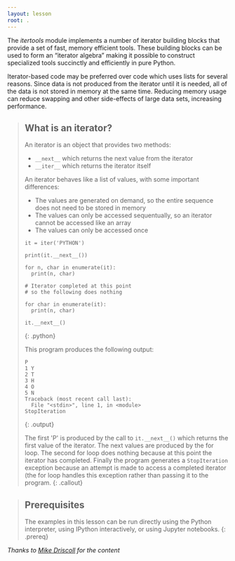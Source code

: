 ```yaml
---
layout: lesson
root: .
---
```

The *itertools* module implements a number of iterator building blocks that provide a set of fast, memory efficient tools. 
These building blocks can be used to form an “iterator algebra” making it possible to construct specialized tools succinctly 
and efficiently in pure Python.

Iterator-based code may be preferred over code which uses lists for several reasons. Since data is not produced from the 
iterator until it is needed, all of the data is not stored in memory at the same time. Reducing memory usage can reduce swapping and 
other side-effects of large data sets, increasing performance.

> ## What is an iterator? 
> An iterator is an object that provides two methods:
>
> * `__next__` which returns the next value from the iterator
> * `__iter__` which returns the iterator itself
> 
> An iterator behaves like a list of values, with some important differences:
> 
> * The values are generated on demand, so the entire sequence does not need to be stored in memory
> * The values can only be accessed sequentually, so an iterator cannot be accessed like an array
> * The values can only be accessed once
> 
> ~~~
> it = iter('PYTHON')
> 
> print(it.__next__())
> 
> for n, char in enumerate(it):
> 	print(n, char)
> 
> # Iterator completed at this point
> # so the following does nothing
> 
> for char in enumerate(it):
> 	print(n, char)
> 	
> it.__next__()
> ~~~
> {: .python}
> 
> This program produces the following output:
>
> ~~~
> P
> 1 Y
> 2 T
> 3 H
> 4 O
> 5 N
> Traceback (most recent call last):
>   File "<stdin>", line 1, in <module>
> StopIteration
> ~~~
> {: .output}
>
> The first 'P' is produced by the call to `it.__next__()` which returns the first value of the iterator. The next values are produced
> by the for loop. The second for loop does nothing because at this point the iterator has completed. Finally the program generates
> a `StopIteration` exception because an attempt is made to access a completed iterator (the for loop handles this exception rather
> than passing it to the program.
{: .callout}

> ## Prerequisites
>
> The examples in this lesson can be run directly using the Python interpreter, using IPython interactively, 
> or using Jupyter notebooks.
{: .prereq}

*Thanks to [Mike Driscoll](https://www.blog.pythonlibrary.org/2016/04/20/python-201-an-intro-to-itertools/) for the content*
